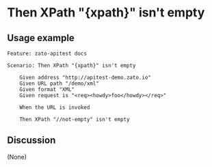 
Then XPath "{xpath}" isn't empty
=============================================================================================================

Usage example
-------------

```
Feature: zato-apitest docs

Scenario: Then XPath "{xpath}" isn't empty

    Given address "http://apitest-demo.zato.io"
    Given URL path "/demo/xml"
    Given format "XML"
    Given request is "<req><howdy>foo</howdy></req>"

    When the URL is invoked

    Then XPath "//not-empty" isn't empty
```

Discussion
----------

(None)